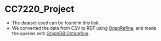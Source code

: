 # CC7220_Project

* The dataset used can be found in this [link](https://www.kaggle.com/gregorut/videogamesales).
* We converted the data from CSV to RDF using [OpenRefine](https://openrefine.org/), and made the queries with [GraphDB Ontorefine](https://graphdb.ontotext.com/documentation/free/index.html).
